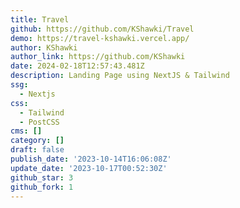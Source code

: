 ```yaml
---
title: Travel
github: https://github.com/KShawki/Travel
demo: https://travel-kshawki.vercel.app/
author: KShawki
author_link: https://github.com/KShawki
date: 2024-02-18T12:57:43.481Z
description: Landing Page using NextJS & Tailwind
ssg:
  - Nextjs
css:
  - Tailwind
  - PostCSS
cms: []
category: []
draft: false
publish_date: '2023-10-14T16:06:08Z'
update_date: '2023-10-17T00:52:30Z'
github_star: 3
github_fork: 1
---
```

